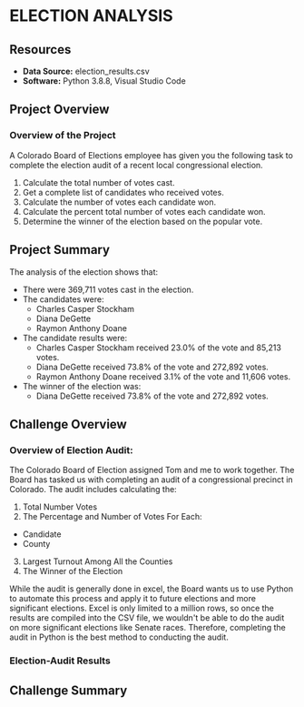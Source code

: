 # ELECTION ANALYSIS
## Resources

- **Data Source:** election_results.csv
- **Software:** Python 3.8.8, Visual Studio Code

## Project Overview

### Overview of the Project

A Colorado Board of Elections employee has given you the following task to complete the election audit of a recent local congressional election.

1)  Calculate the total number of votes cast.
2)  Get a complete list of candidates who received votes.
3)  Calculate the number of votes each candidate won.
4)  Calculate the percent total number of votes each candidate won.
5)  Determine the winner of the election based on the popular vote.

## Project Summary

The analysis of the election shows that:

- There were 369,711 votes cast in the election.
- The candidates were:
  - Charles Casper Stockham
  - Diana DeGette
  - Raymon Anthony Doane
- The candidate results were:
  - Charles Casper Stockham received 23.0% of the vote and 85,213 votes.
  - Diana DeGette received 73.8% of the vote and 272,892 votes.
  - Raymon Anthony Doane received 3.1% of the vote and 11,606 votes.
- The winner of the election was:
  - Diana DeGette received 73.8% of the vote and 272,892 votes.

## Challenge Overview

### Overview of Election Audit:

The Colorado Board of Election assigned Tom and me to work together. The Board has tasked us with completing an audit of a congressional precinct in Colorado.  The audit includes calculating the:
1) Total Number Votes
2) The Percentage and Number of Votes For Each:
  - Candidate
  - County
3) Largest Turnout Among All the Counties
4) The Winner of the Election

While the audit is generally done in excel, the Board wants us to use Python to automate this process and apply it to future elections and more significant elections. Excel is only limited to a million rows, so once the results are compiled into the CSV file, we wouldn't be able to do the audit on more significant elections like Senate races. Therefore, completing the audit in Python is the best method to conducting the audit.

### Election-Audit Results 

## Challenge Summary
